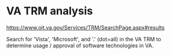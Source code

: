 # VA TRM analysis
https://www.oit.va.gov/Services/TRM/SearchPage.aspx#results

Search for  'Vista', 'Microsoft', and '.' (dot=all) in the VA TRM to   
determine usage / approval of software technologies in VA.





